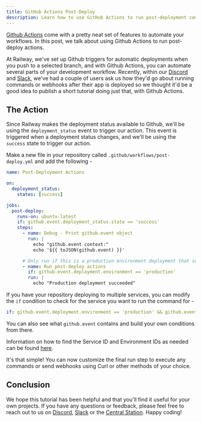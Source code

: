 ```yaml
---
title: GitHub Actions Post-Deploy
description: Learn how to use GitHub Actions to run post-deployment commands.
---
```


[Github Actions](https://github.com/features/actions) come with a pretty neat set of features to automate your workflows. In this post, we talk about using Github Actions to run post-deploy actions.

At Railway, we've set up Github triggers for automatic deployments when you push to a selected branch, and with Github Actions, you can automate several parts of your development workflow. Recently, within our [Discord](https://discord.gg/railway) and [Slack](/reference/support#slack), we've had a couple of users ask us how they'd go about running commands or webhooks after their app is deployed so we thought it'd be a good idea to publish a short tutorial doing just that, with Github Actions.

## The Action

Since Railway makes the deployment status available to Github, we'll be using the `deployment_status` event to trigger our action. This event is triggered when a deployment status changes, and we'll be using the `success` state to trigger our action.

Make a new file in your repository called `.github/workflows/post-deploy.yml` and add the following -

```yaml
name: Post-Deployment Actions

on:
  deployment_status:
    states: [success]

jobs:
  post-deploy:
    runs-on: ubuntu-latest
    if: github.event.deployment_status.state == 'success'
    steps:
      - name: Debug - Print github.event object
        run: |
          echo "github.event context:"
          echo '${{ toJSON(github.event) }}'

      # Only run if this is a production environment deployment that succeeded
      - name: Run post-deploy actions
        if: github.event.deployment.environment == 'production'
        run: |
          echo "Production deployment succeeded"
```

If you have your repository deploying to multiple services, you can modify the `if` condition to check for the service you want to run the command for -

```yaml
if: github.event.deployment.environment == 'production' && github.event.deployment.payload.serviceId == '<service-id>'
```

You can also see what `github.event` contains and build your own conditions from there.

Information on how to find the Service ID and Environment IDs as needed can be found [here](https://docs.railway.com/guides/public-api#resource-ids).

It's that simple! You can now customize the final run step to execute any commands or send webhooks using Curl or other methods of your choice.

## Conclusion

We hope this tutorial has been helpful and that you'll find it useful for your own projects. If you have any questions or feedback, please feel free to reach out to us on [Discord](https://discord.gg/railway), [Slack](/reference/support#slack) or the [Central Station](https://station.railway.com). Happy coding!
